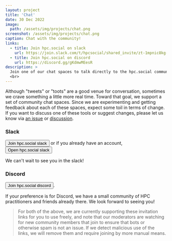 ```yaml
---
layout: project
title: 'Chat'
date: 30 Dec 2022
image: 
  path: /assets/img/projects/chat.png
screenshot: /assets/img/projects/chat.png
caption: Chat with the community!
links:
  - title: Join hpc.social on slack
    url: https://join.slack.com/t/hpcsocial/shared_invite/zt-1mpnic8kg-CDAC5JSFkeuUQ~wJHEfCXg
  - title: Join hpc.social on discord
    url: https://discord.gg/gKdmwMEesR
description: >
  Join one of our chat spaces to talk directly to the hpc.social community members
  <br>
---
```


Although "tweets" or "toots" are a good venue for conversation, sometimes we crave something
a little more real time. Toward that goal, we support a set of community chat spaces. Since
we are experimenting and getting feedback about each of these spaces, expect some
toil in terms of change. If you want to
discuss one of these tools or suggest changes, please let us know via <a href="https://github.com/hpc-social/hpc-social.github.io/issues" target="_blank">an issue</a>
or <a href="https://github.com/hpc-social/hpc-social.github.io/discussions" target="_blank">discussion</a>.

### Slack

<a href="https://join.slack.com/t/hpcsocial/shared_invite/zt-1mpnic8kg-CDAC5JSFkeuUQ~wJHEfCXg" target="_blank"><button class="btn btn-primary btn-sm">Join hpc.social slack</button></a> or if you already have an account, <a href="https://hpcsocial.slack.com" target="_blank"><button class="btn btn-primary btn-sm">Open hpc.social slack</button></a>

We can't wait to see you in the slack!

### Discord

<a href="https://discord.gg/gKdmwMEesR" target="_blank"><button class="btn btn-primary btn-sm">Join hpc.social discord</button></a>.

If your preference is for Discord, we have a small community of HPC practitioners and friends already
there. We look forward to seeing you!

> For both of the above, we are currently supporting these invitation links for you to use freely, and note that our moderators are watching for new community members that join to ensure that bots or otherwise spam is not an issue. If we detect malicious use of the links, we will remove them and require joining by more manual means. 
